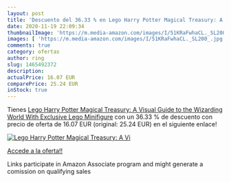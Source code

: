 ```yaml
---
layout: post
title: 'Descuento del 36.33 % en Lego Harry Potter Magical Treasury: A Vi'
date: 2020-11-19 22:09:34
thumbnailImage: 'https://m.media-amazon.com/images/I/51KRaFwhaCL._SL200_.jpg'
images: [ 'https://m.media-amazon.com/images/I/51KRaFwhaCL._SL200_.jpg' ]
comments: true
category: ofertas
author: ring
slug: 1465492372
description:
actualPrice: 16.07 EUR
comparePrice: 25.24 EUR
inStock: true
---
```


Tienes [Lego Harry Potter Magical Treasury: A Visual Guide to the Wizarding World With Exclusive Lego Minifigure](https://www.amazon.it/dp/1465492372/?tag=tolees00-21) con un 36.33 % de descuento con precio de oferta de 16.07 EUR (original: 25.24 EUR) en el siguiente enlace!

[![Lego Harry Potter Magical Treasury: A Vi](https://m.media-amazon.com/images/I/51KRaFwhaCL._SL200_.jpg)](https://www.amazon.it/dp/1465492372/?tag=tolees00-21)

[Accede a la oferta!!](https://www.amazon.it/dp/1465492372/?tag=tolees00-21)

Links participate in Amazon Associate program and might generate a comission on qualifying sales


